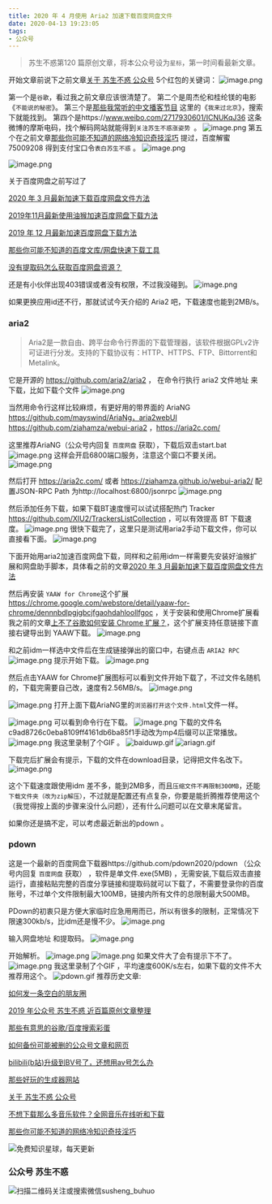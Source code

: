 ```yaml
---
title: 2020 年 4 月使用 Aria2 加速下载百度网盘文件
date: 2020-04-13 19:23:05
tags:
- 公众号
---
```

> 苏生不惑第120 篇原创文章，将本公众号设为`星标`，第一时间看最新文章。

开始文章前说下之前文章[关于 苏生不惑 公众号](https://mp.weixin.qq.com/s/nX0KtON_0ORGFAxw0m3g3g) 5个红包的关键词：
![image.png](https://upload-images.jianshu.io/upload_images/17817191-649fc44e2d7e8ac7.png?imageMogr2/auto-orient/strip%7CimageView2/2/w/1240)

第一个是`谷歌`，看过我之前文章应该很清楚了。
第二个是周杰伦和桂纶镁的电影《`不能说的秘密`》。
第三个是[那些我常听的中文播客节目](https://mp.weixin.qq.com/s/Y8wlutMFZymzCAKM3fp8SA) 这里的《`我来过北京`》，搜索下就能找到。
第四个是https://www.weibo.com/2717930601/ICNUKqJ36 这条微博的摩斯电码，找个解码网站就能得到`关注苏生不惑涨姿势 `。
![image.png](https://upload-images.jianshu.io/upload_images/17817191-88337f5aca971a2f.png?imageMogr2/auto-orient/strip%7CimageView2/2/w/1240)
第五个在之前文章[那些你可能不知道的网络冷知识奇技淫巧](https://mp.weixin.qq.com/s/-p-RZLh8ovNiCYv6YQkbrw) 提过，百度解蜜 75009208 得到支付宝口令`表白苏生不惑` 。
![image.png](https://upload-images.jianshu.io/upload_images/17817191-b1c9c840b22d3e82.png?imageMogr2/auto-orient/strip%7CimageView2/2/w/1240)

![image.png](https://upload-images.jianshu.io/upload_images/17817191-4760fed4d9e2c755.png?imageMogr2/auto-orient/strip%7CimageView2/2/w/1240)

关于百度网盘之前写过了

[2020 年 3 月最新加速下载百度网盘文件方法](https://mp.weixin.qq.com/s/4lumhFRxedfmnq2KLRkggA)

[2019年11月最新使用油猴加速百度网盘下载方法](https://mp.weixin.qq.com/s/XTn8wPEyThacR3GLHyzBLA)

[2019 年 12 月最新加速百度网盘下载方法](https://mp.weixin.qq.com/s/kQ5wmslVdXUfzhDjZutLDw)

[那些你可能不知道的百度文库/网盘快速下载工具](https://mp.weixin.qq.com/s/H8VPSGt62-tblpgWkleQoQ)

[没有提取码怎么获取百度网盘资源？](https://mp.weixin.qq.com/s/MUIPj4OgSxAeRl5Hk-2tuw)

还是有小伙伴出现403错误或者没有权限，不过我没碰到。
![image.png](https://upload-images.jianshu.io/upload_images/17817191-4237f4005cd64423.png?imageMogr2/auto-orient/strip%7CimageView2/2/w/1240)

如果更换应用id还不行，那就试试今天介绍的 Aria2 吧，下载速度也能到2MB/s。
### aria2 
> Aria2是一款自由、跨平台命令行界面的下载管理器，该软件根据GPLv2许可证进行分发。支持的下载协议有：HTTP、HTTPS、FTP、Bittorrent和Metalink。

 它是开源的   https://github.com/aria2/aria2 ， 在命令行执行 aria2 文件地址 来下载，比如下载个文件
![image.png](https://upload-images.jianshu.io/upload_images/17817191-47aa014eb5851033.png?imageMogr2/auto-orient/strip%7CimageView2/2/w/1240)

当然用命令行这样比较麻烦，有更好用的带界面的 AriaNG https://github.com/mayswind/AriaNg，aria2webUI https://github.com/ziahamza/webui-aria2 ，https://aria2c.com/

这里推荐AriaNG（公众号内回复 `百度网盘` 获取），下载后双击start.bat
![image.png](https://upload-images.jianshu.io/upload_images/17817191-6b9cbe5f33746348.png?imageMogr2/auto-orient/strip%7CimageView2/2/w/1240)
这样会开启6800端口服务，注意这个窗口不要关闭。
![image.png](https://upload-images.jianshu.io/upload_images/17817191-5bd9fa7bc3857bf0.png?imageMogr2/auto-orient/strip%7CimageView2/2/w/1240)

然后打开 https://aria2c.com/ 或者 https://ziahamza.github.io/webui-aria2/ 配置JSON-RPC Path 为http://localhost:6800/jsonrpc
![image.png](https://upload-images.jianshu.io/upload_images/17817191-e5f978516f5b948a.png?imageMogr2/auto-orient/strip%7CimageView2/2/w/1240)

然后添加任务下载，如果下载BT速度慢可以试试搭配热门 Tracker https://github.com/XIU2/TrackersListCollection ，可以有效提高 BT 下载速度。
![image.png](https://upload-images.jianshu.io/upload_images/17817191-97efe4ec44ca7656.png?imageMogr2/auto-orient/strip%7CimageView2/2/w/1240)
很快下载完了，这里只是测试用aria2手动下载文件，你可以直接看下面。
![image.png](https://upload-images.jianshu.io/upload_images/17817191-fe2f3723841fb9d7.png?imageMogr2/auto-orient/strip%7CimageView2/2/w/1240)


下面开始用aria2加速百度网盘下载，同样和之前用idm一样需要先安装好油猴扩展和网盘助手脚本，具体看之前的文章[2020 年 3 月最新加速下载百度网盘文件方法](https://mp.weixin.qq.com/s/4lumhFRxedfmnq2KLRkggA)

然后再安装 `YAAW for Chrome`这个扩展 https://chrome.google.com/webstore/detail/yaaw-for-chrome/dennnbdlpgjgbcjfgaohdahloollfgoc  ，关于安装和使用Chrome扩展看我之前的文章[上不了谷歌如何安装 Chrome 扩展？](https://mp.weixin.qq.com/s/xC9K_z7zpmAIEzUK6s1x3w)，这个扩展支持任意链接下直接右键导出到 YAAW下载。
![image.png](https://upload-images.jianshu.io/upload_images/17817191-658fbfc8713d285c.png?imageMogr2/auto-orient/strip%7CimageView2/2/w/1240)


和之前idm一样选中文件后在生成链接弹出的窗口中，右键点击 `ARIA2 RPC`
![image.png](https://upload-images.jianshu.io/upload_images/17817191-080ae2ac7cb6d796.png?imageMogr2/auto-orient/strip%7CimageView2/2/w/1240)
提示开始下载。
![image.png](https://upload-images.jianshu.io/upload_images/17817191-485d1acd8565a440.png?imageMogr2/auto-orient/strip%7CimageView2/2/w/1240)

然后点击YAAW for Chrome扩展图标可以看到文件开始下载了，不过文件名随机的，下载完需要自己改，速度有2.56MB/s。
![image.png](https://upload-images.jianshu.io/upload_images/17817191-c3d0b1db7bfc359b.png?imageMogr2/auto-orient/strip%7CimageView2/2/w/1240)


![image.png](https://upload-images.jianshu.io/upload_images/17817191-f859d596439a65a5.png?imageMogr2/auto-orient/strip%7CimageView2/2/w/1240)
 打开上面下载AriaNG里的`浏览器打开这个文件.html`文件一样。

![image.png](https://upload-images.jianshu.io/upload_images/17817191-838e498c377e7bce.png?imageMogr2/auto-orient/strip%7CimageView2/2/w/1240)
可以看到命令行在下载。
![image.png](https://upload-images.jianshu.io/upload_images/17817191-1872328e12b717e5.png?imageMogr2/auto-orient/strip%7CimageView2/2/w/1240)
下载的文件名c9ad8726c0eba8109ff4161db6ba85f1手动改为mp4后缀可以正常播放。
![image.png](https://upload-images.jianshu.io/upload_images/17817191-dad0bec9179022fb.png?imageMogr2/auto-orient/strip%7CimageView2/2/w/1240)
我这里录制了个GIF 。
 ![baiduwp.gif](https://upload-images.jianshu.io/upload_images/17817191-010aad8d5f58dd1c.gif?imageMogr2/auto-orient/strip)
![ariagn.gif](https://upload-images.jianshu.io/upload_images/17817191-302c028a1aa4f841.gif?imageMogr2/auto-orient/strip)

下载完后扩展会有提示，下载的文件在download目录，记得把文件名改下。
![image.png](https://upload-images.jianshu.io/upload_images/17817191-a6e3571208871142.png?imageMogr2/auto-orient/strip%7CimageView2/2/w/1240)

这个下载速度跟使用idm 差不多，能到2MB多，而且`压缩文件不再限制300MB`，还能`下载文件夹（改为zip解压）`，不过就是配置还有点复杂，你要是能折腾推荐使用这个（我觉得按上面的步骤来没什么问题），还有什么问题可以在文章末尾留言。
 
如果你还是搞不定，可以考虑最近新出的pdown 。

### pdown 
 这是一个最新的百度网盘下载器https://github.com/pdown2020/pdown （公众号内回复 `百度网盘` 获取） ，软件是单文件.exe(5MB) ，无需安装,下载后双击直接运行，直接粘贴完整的百度分享链接和提取码就可以下载了，不需要登录你的百度账号，不过单个文件限制最大100MB，链接内所有文件的总限制最大500MB。

PDown的初衷只是方便大家临时应急用用而已，所以有很多的限制，正常情况下限速300kb/s，比idm还是慢不少。
 ![image.png](https://upload-images.jianshu.io/upload_images/17817191-6d5afa804117e701.png?imageMogr2/auto-orient/strip%7CimageView2/2/w/1240)


输入网盘地址 和提取码。
![image.png](https://upload-images.jianshu.io/upload_images/17817191-b4e5c937bface1c3.png?imageMogr2/auto-orient/strip%7CimageView2/2/w/1240)

开始解析。
![image.png](https://upload-images.jianshu.io/upload_images/17817191-eb051b9cb9ff1ec5.png?imageMogr2/auto-orient/strip%7CimageView2/2/w/1240)
![image.png](https://upload-images.jianshu.io/upload_images/17817191-21b67f28d2af773d.png?imageMogr2/auto-orient/strip%7CimageView2/2/w/1240)
如果文件大了会有提示下不了。
![image.png](https://upload-images.jianshu.io/upload_images/17817191-d0b08ca6e0495842.png?imageMogr2/auto-orient/strip%7CimageView2/2/w/1240)
我这里录制了个GIF ，平均速度600K/s左右，如果下载的文件不大推荐用这个。
 ![pdown.gif](https://upload-images.jianshu.io/upload_images/17817191-8c65a4cdc5c05f1e.gif?imageMogr2/auto-orient/strip)
推荐历史文章:

[如何发一条空白的朋友圈](https://mp.weixin.qq.com/s/Xz1m-mqtCcBF_4hmGCpkUQ)

[2019 年公众号 苏生不惑 近百篇原创文章整理](https://mp.weixin.qq.com/s/Lm4l_aPCSXymUGcqO_Yf3g)

[那些有意思的谷歌/百度搜索彩蛋](https://mp.weixin.qq.com/s/dXZhN3GbqQslg7-YHcRL3A)

[如何备份可能被删的公众号文章和网页 ](https://mp.weixin.qq.com/s/bIE23HBq_sqvLkV18_BlbQ)

[bilibili(b站)升级到BV号了，还想用av号怎么办](https://mp.weixin.qq.com/s/I3LR8ikHoX80WjaMCoMVlw)

[那些好玩的生成器网站](https://mp.weixin.qq.com/s/mPpRYbjfgpVqKcpFwnPYtA)

[关于 苏生不惑 公众号](https://mp.weixin.qq.com/s/nX0KtON_0ORGFAxw0m3g3g)

[不想下载那么多音乐软件？全网音乐在线听和下载](https://mp.weixin.qq.com/s/WSSddtoCJkW9kJVwkGh0nQ)

[那些你可能不知道的网络冷知识奇技淫巧](https://mp.weixin.qq.com/s/-p-RZLh8ovNiCYv6YQkbrw)

 
![免费知识星球，每天更新](https://upload-images.jianshu.io/upload_images/17817191-9d41aa25edcd25c4.png?imageMogr2/auto-orient/strip%7CimageView2/2/w/1240)
### 公众号 苏生不惑
 ![扫描二维码关注或搜索微信susheng_buhuo](https://upload-images.jianshu.io/upload_images/17817191-6e0079f95d4c0338.jpg?imageMogr2/auto-orient/strip%7CimageView2/2/w/1240)

